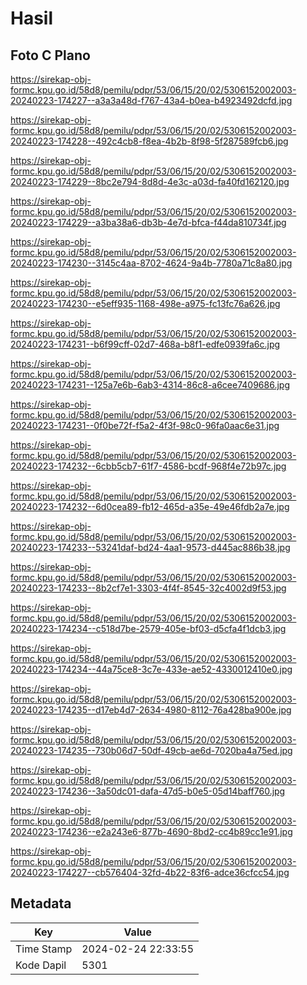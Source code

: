 # Hasil

## Foto C Plano

https://sirekap-obj-formc.kpu.go.id/58d8/pemilu/pdpr/53/06/15/20/02/5306152002003-20240223-174227--a3a3a48d-f767-43a4-b0ea-b4923492dcfd.jpg

https://sirekap-obj-formc.kpu.go.id/58d8/pemilu/pdpr/53/06/15/20/02/5306152002003-20240223-174228--492c4cb8-f8ea-4b2b-8f98-5f287589fcb6.jpg

https://sirekap-obj-formc.kpu.go.id/58d8/pemilu/pdpr/53/06/15/20/02/5306152002003-20240223-174229--8bc2e794-8d8d-4e3c-a03d-fa40fd162120.jpg

https://sirekap-obj-formc.kpu.go.id/58d8/pemilu/pdpr/53/06/15/20/02/5306152002003-20240223-174229--a3ba38a6-db3b-4e7d-bfca-f44da810734f.jpg

https://sirekap-obj-formc.kpu.go.id/58d8/pemilu/pdpr/53/06/15/20/02/5306152002003-20240223-174230--3145c4aa-8702-4624-9a4b-7780a71c8a80.jpg

https://sirekap-obj-formc.kpu.go.id/58d8/pemilu/pdpr/53/06/15/20/02/5306152002003-20240223-174230--e5eff935-1168-498e-a975-fc13fc76a626.jpg

https://sirekap-obj-formc.kpu.go.id/58d8/pemilu/pdpr/53/06/15/20/02/5306152002003-20240223-174231--b6f99cff-02d7-468a-b8f1-edfe0939fa6c.jpg

https://sirekap-obj-formc.kpu.go.id/58d8/pemilu/pdpr/53/06/15/20/02/5306152002003-20240223-174231--125a7e6b-6ab3-4314-86c8-a6cee7409686.jpg

https://sirekap-obj-formc.kpu.go.id/58d8/pemilu/pdpr/53/06/15/20/02/5306152002003-20240223-174231--0f0be72f-f5a2-4f3f-98c0-96fa0aac6e31.jpg

https://sirekap-obj-formc.kpu.go.id/58d8/pemilu/pdpr/53/06/15/20/02/5306152002003-20240223-174232--6cbb5cb7-61f7-4586-bcdf-968f4e72b97c.jpg

https://sirekap-obj-formc.kpu.go.id/58d8/pemilu/pdpr/53/06/15/20/02/5306152002003-20240223-174232--6d0cea89-fb12-465d-a35e-49e46fdb2a7e.jpg

https://sirekap-obj-formc.kpu.go.id/58d8/pemilu/pdpr/53/06/15/20/02/5306152002003-20240223-174233--53241daf-bd24-4aa1-9573-d445ac886b38.jpg

https://sirekap-obj-formc.kpu.go.id/58d8/pemilu/pdpr/53/06/15/20/02/5306152002003-20240223-174233--8b2cf7e1-3303-4f4f-8545-32c4002d9f53.jpg

https://sirekap-obj-formc.kpu.go.id/58d8/pemilu/pdpr/53/06/15/20/02/5306152002003-20240223-174234--c518d7be-2579-405e-bf03-d5cfa4f1dcb3.jpg

https://sirekap-obj-formc.kpu.go.id/58d8/pemilu/pdpr/53/06/15/20/02/5306152002003-20240223-174234--44a75ce8-3c7e-433e-ae52-4330012410e0.jpg

https://sirekap-obj-formc.kpu.go.id/58d8/pemilu/pdpr/53/06/15/20/02/5306152002003-20240223-174235--d17eb4d7-2634-4980-8112-76a428ba900e.jpg

https://sirekap-obj-formc.kpu.go.id/58d8/pemilu/pdpr/53/06/15/20/02/5306152002003-20240223-174235--730b06d7-50df-49cb-ae6d-7020ba4a75ed.jpg

https://sirekap-obj-formc.kpu.go.id/58d8/pemilu/pdpr/53/06/15/20/02/5306152002003-20240223-174236--3a50dc01-dafa-47d5-b0e5-05d14baff760.jpg

https://sirekap-obj-formc.kpu.go.id/58d8/pemilu/pdpr/53/06/15/20/02/5306152002003-20240223-174236--e2a243e6-877b-4690-8bd2-cc4b89cc1e91.jpg

https://sirekap-obj-formc.kpu.go.id/58d8/pemilu/pdpr/53/06/15/20/02/5306152002003-20240223-174227--cb576404-32fd-4b22-83f6-adce36cfcc54.jpg


## Metadata

| Key        | Value               |
| ---------- | ------------------- |
| Time Stamp | 2024-02-24 22:33:55 |
| Kode Dapil | 5301                |



